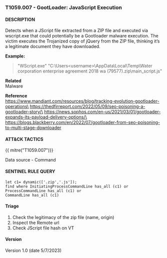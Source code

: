 ### T1059.007 - GootLoader: JavaScript Execution

#### DESCRIPTION

Detects when a JScript file extracted from a ZIP file and executed via wscript.exe that could potentially be a Gootloader malware execution. The victim executes the Trojanized copy of jQuery from the ZIP file, thinking it’s a legitimate document they have downloaded.

**Example:**

> "WScript.exe" "C:\\Users\<username>\\AppData\\Local\\Temp\\Water corporation enterprise agreement 2018 wa (79577).zip\\main_script.js"

**Related**\
Malware

**Reference**\
https://www.mandiant.com/resources/blog/tracking-evolution-gootloader-operations\
https://thedfirreport.com/2022/05/09/seo-poisoning-a-gootloader-story/\
https://news.sophos.com/en-us/2021/03/01/gootloader-expands-its-payload-delivery-options/\
https://blogs.blackberry.com/en/2022/07/gootloader-from-seo-poisoning-to-multi-stage-downloader

#### ATT&CK TACTICS

{{ mitre("T1059.007")}}

Data source - Command

#### SENTINEL RULE QUERY

```
let c1= dynamic(['.zip','.js']);  
find where InitiatingProcessCommandLine has_all (c1) or  ProcessCommandLine has_all (c1) or
CommandLine has_all (c1)  
```

#### Triage

1. Check the legitimacy of the zip file (name, origin)
1. Inspect the Remote url
1. Check JScript file hash on VT

#### Version

Version 1.0 (date 5/7/2023)
